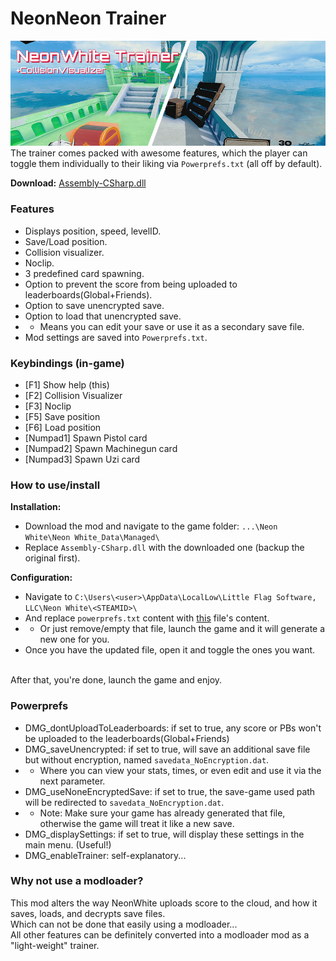 # NeonNeon Trainer
![](NeonWhiteTrainerBanner.png)</br>
The trainer comes packed with awesome features, which the player can toggle them individually to their liking via `Powerprefs.txt` (all off by default).

**Download:** [Assembly-CSharp.dll](https://github.com/Dmgvol/NeonWhite-Trainer/raw/main/Assembly-CSharp.dll)

### Features
- Displays position, speed, levelID.
- Save/Load position.
- Collision visualizer.
- Noclip.
- 3 predefined card spawning.
- Option to prevent the score from being uploaded to leaderboards(Global+Friends).
- Option to save unencrypted save.
- Option to load that unencrypted save.
- - Means you can edit your save or use it as a secondary save file.
- Mod settings are saved into `Powerprefs.txt`.

### Keybindings (in-game)
- [F1] Show help (this)
- [F2] Collision Visualizer
- [F3] Noclip
- [F5] Save position
- [F6] Load position
- [Numpad1] Spawn Pistol card
- [Numpad2] Spawn Machinegun card
- [Numpad3] Spawn Uzi card

### How to use/install
**Installation:** </br>
- Download the mod and navigate to the game folder: `...\Neon White\Neon White_Data\Managed\`
- Replace `Assembly-CSharp.dll` with the downloaded one (backup the original first).

**Configuration:** </br>
- Navigate to `C:\Users\<user>\AppData\LocalLow\Little Flag Software, LLC\Neon White\<STEAMID>\`
- And replace `powerprefs.txt` content with [this](https://github.com/Dmgvol/NeonNeon-Trainer/blob/main/powerprefs.txt) file's content.
- - Or just remove/empty that file, launch the game and it will generate a new one for you.
- Once you have the updated file, open it and toggle the ones you want.
</br>
After that, you're done, launch the game and enjoy.

### Powerprefs
 - DMG_dontUploadToLeaderboards: if set to true, any score or PBs won't be uploaded to the leaderboards(Global+Friends)
 - DMG_saveUnencrypted: if set to true, will save an additional save file but without encryption, named `savedata_NoEncryption.dat`.
 - - Where you can view your stats, times, or even edit and use it via the next parameter.
 - DMG_useNoneEncryptedSave: if set to true, the save-game used path will be redirected to `savedata_NoEncryption.dat`.
 - - Note: Make sure your game has already generated that file, otherwise the game will treat it like a new save.
 - DMG_displaySettings: if set to true, will display these settings in the main menu. (Useful!)
 - DMG_enableTrainer: self-explanatory...
 
 ### Why not use a modloader?
 This mod alters the way NeonWhite uploads score to the cloud, and how it saves, loads, and decrypts save files.</br>
 Which can not be done that easily using a modloader...</br>
 All other features can be definitely converted into a modloader mod as a "light-weight" trainer.


